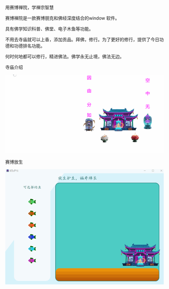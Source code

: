 用赛博禅院，学禅宗智慧

赛博禅院是一款赛博朋克和佛经深度结合的window 软件。

具有佛学知识科普、佛堂、电子木鱼等功能。

不用去寺庙就可以上香，添加贡品。拜佛，修行。为了更好的修行，提供了今日功德和功德排名功能。

何时何地都可以修行，精进佛法。佛学永无止境，佛法无边。

寺庙介绍

![介绍](功能介绍/介绍.gif)

赛博放生

![赛博放生](功能介绍/赛博放生.gif)

